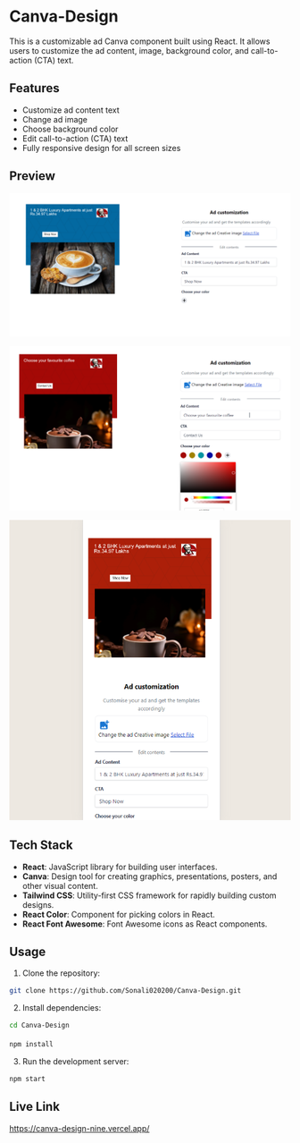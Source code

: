 # Canva-Design

This is a customizable ad Canva component built using React. It allows users to customize the ad content, image, background color, and call-to-action (CTA) text.

## Features
- Customize ad content text
- Change ad image
- Choose background color
- Edit call-to-action (CTA) text
- Fully responsive design for all screen sizes

## Preview

![Preview](./src/assets/Default_layout.png)

![Preview](./src/assets/layout_afterChanging.png)

![Preview](./src/assets/smallScreen_layout.png)

## Tech Stack
- **React**: JavaScript library for building user interfaces.
- **Canva**: Design tool for creating graphics, presentations, posters, and other visual content.
- **Tailwind CSS**: Utility-first CSS framework for rapidly building custom designs.
- **React Color**: Component for picking colors in React.
- **React Font Awesome**: Font Awesome icons as React components.

## Usage
1. Clone the repository:

```bash
git clone https://github.com/Sonali020200/Canva-Design.git
```
2. Install dependencies:
```bash
cd Canva-Design

npm install
```
3. Run the development server:
```bash
npm start
```

## Live Link
https://canva-design-nine.vercel.app/
